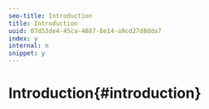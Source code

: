 ```yaml
---
seo-title: Introduction
title: Introduction
uuid: 07d53de4-45ca-4887-8e14-a9cd27d8dda7
index: y
internal: n
snippet: y
---
```


# Introduction{#introduction}

